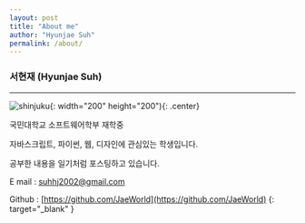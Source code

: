 ```yaml
---
layout: post
title: "About me"
author: "Hyunjae Suh"
permalink: /about/
---
```


### 서현재 (Hyunjae Suh)

---
![shinjuku](https://user-images.githubusercontent.com/28145780/45098265-97b48600-b15f-11e8-8578-5cbc72eaa1f6.jpg){: width="200" height="200"){: .center}



국민대학교 소프트웨어학부 재학중

자바스크립트, 파이썬, 웹, 디자인에 관심있는 학생입니다.

공부한 내용을 일기처럼 포스팅하고 있습니다.



E mail : suhhj2002@gmail.com

Github : [https://github.com/JaeWorld](https://github.com/JaeWorld) {: target="_blank" }



